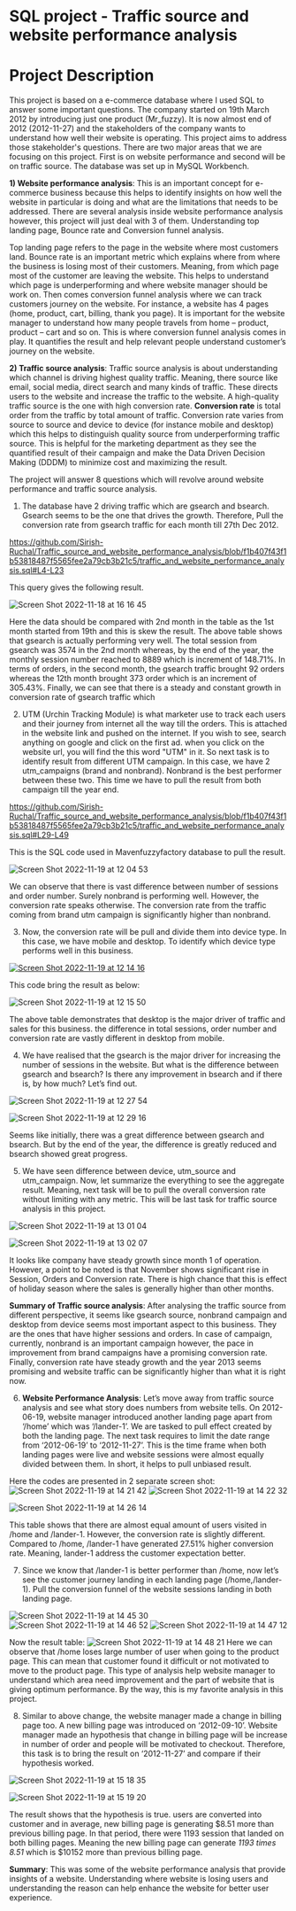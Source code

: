 # SQL project - Traffic source and website performance analysis

# Project Description
This project is based on a e-commerce database where I used SQL to answer some important questions. The company started on 19th March 2012 by introducing just one product (Mr_fuzzy). It is now almost end of 2012 (2012-11-27) and the stakeholders of the company wants to understand how well their website is operating. This project aims to address those stakeholder's questions. There are two major areas that we are focusing on this project. First is on website performance and second will be on traffic source. The database was set up in MySQL Workbench.

**1) Website performance analysis**: This is an important concept for e-commerce business because this helps to identify insights on how well the website in particular is doing and what are the limitations that needs to be addressed. There are several analysis inside website performance analysis however, this project will just deal with 3 of them. Understanding top landing page, Bounce rate and Conversion funnel analysis. 

Top landing page refers to the page in the website where most customers land. Bounce rate is an important metric which explains where from where the business is losing most of their customers. Meaning, from which page most of the customer are leaving the website. This helps to understand which page is underperforming and where website manager should be work on. Then comes conversion funnel analysis where we can track customers journey on the website. For instance, a website has 4 pages (home, product, cart, billing, thank you page). It is important for the website manager to understand how many people travels from home – product, product – cart and so on. This is where conversion funnel analysis comes in play. It quantifies the result and help relevant people understand customer’s journey on the website. 

**2) Traffic source analysis**: Traffic source analysis is about understanding which channel is driving highest quality traffic. Meaning, there source like email, social media, direct search and many kinds of traffic. These directs users to the website and increase the traffic to the website. A high-quality traffic source is the one with high conversion rate. **Conversion rate** is total order from the traffic by total amount of traffic. Conversion rate varies from source to source and device to device (for instance mobile and desktop) which this helps to distinguish quality source from underperforming traffic source. This is helpful for the marketing department as they see the quantified result of their campaign and make the Data Driven Decision Making (DDDM) to minimize cost and maximizing the result. 

The project will answer 8 questions which will revolve around website performance and traffic source analysis. 
1.	The database have 2 driving traffic which are gsearch and bsearch. Gsearch seems to be the one that drives the growth. Therefore, Pull the conversion rate from gsearch traffic for each month till 27th Dec 2012.

https://github.com/Sirish-Ruchal/Traffic_source_and_website_performance_analysis/blob/f1b407f43f1b53818487f5565fee2a79cb3b21c5/traffic_and_website_performance_analysis.sql#L4-L23

This query gives the following result.

![Screen Shot 2022-11-18 at 16 16 45](https://user-images.githubusercontent.com/109921496/202751329-4e2d30dd-f96a-4b76-bfc0-7d844a3941f0.png)

Here the data should be compared with 2nd month in the table as the 1st month started from 19th and this is skew the result. The above table shows that gsearch is actually performing very well. The total session from gsearch was 3574 in the 2nd month whereas, by the end of the year, the monthly session number reached to 8889 which is increment of 148.71%. In terms of orders, in the second month, the gsearch traffic brought 92 orders whereas the 12th month brought 373 order which is an increment of 305.43%. Finally, we can see that there is a steady and constant growth in conversion rate of gsearch traffic which 

2. UTM (Urchin Tracking Module) is what marketer use to track each users and their journey from internet all the way till the orders. This is attached in the website link and pushed on the internet. If you wish to see, search anything on google and click on the first ad. when you click on the website url, you will find the this word "UTM" in it. So next task is to identify result from different UTM campaign. In this case, we have 2 utm_campaigns (brand and nonbrand). Nonbrand is the best performer between these two. This time we have to pull the result from both campaign till the year end. 

https://github.com/Sirish-Ruchal/Traffic_source_and_website_performance_analysis/blob/f1b407f43f1b53818487f5565fee2a79cb3b21c5/traffic_and_website_performance_analysis.sql#L29-L49

This is the SQL code used in Mavenfuzzyfactory database to pull the result.

![Screen Shot 2022-11-19 at 12 04 53](https://user-images.githubusercontent.com/109921496/202849962-3e285fd1-cafe-4eae-b2ef-186b555959f2.png)

We can observe that there is vast difference between number of sessions and order number. Surely nonbrand is performing well. However, the conversion rate speaks otherwise. The conversion rate from the traffic coming from brand utm campaign is significantly higher than nonbrand.

3. Now, the conversion rate will be pull and divide them into device type. In this case, we have mobile and desktop. To identify which device type performs well in this business. 

[![Screen Shot 2022-11-19 at 12 14 16](https://user-images.githubusercontent.com/109921496/202850337-e2cbf1cf-0d2e-4a79-9c13-5ee7c3426cb5.png)](https://github.com/Sirish-Ruchal/Traffic_source_and_website_performance_analysis/blob/f1b407f43f1b53818487f5565fee2a79cb3b21c5/traffic_and_website_performance_analysis.sql#L54-L74)

This code bring the result as below:

![Screen Shot 2022-11-19 at 12 15 50](https://user-images.githubusercontent.com/109921496/202850378-ffcaee90-2402-41da-9067-941bf3539ea5.png)

The above table demonstrates that desktop is the major driver of traffic and sales for this business. the difference in total sessions, order number and conversion rate are vastly different in desktop from mobile. 

4. We have realised that the gsearch is the major driver for increasing the number of sessions in the website. But what is the difference between gsearch and bsearch? Is there any improvement in bsearch and if there is, by how much? Let’s find out.
 
![Screen Shot 2022-11-19 at 12 27 54](https://user-images.githubusercontent.com/109921496/202850816-ecf595ed-5a53-4794-897e-f7feee9e2b99.png)

![Screen Shot 2022-11-19 at 12 29 16](https://user-images.githubusercontent.com/109921496/202850861-eb3b56ce-e03f-455b-a1fb-67b970dec984.png)

Seems like initially, there was a great difference between gsearch and bsearch. But by the end of the year, the difference is greatly reduced and bsearch showed great progress. 

5. We have seen difference between device, utm_source and utm_campaign. Now, let summarize the everything to see the aggregate result. Meaning, next task will be to pull the overall conversion rate without limiting with any metric. This will be last task for traffic source analysis in this project.

![Screen Shot 2022-11-19 at 13 01 04](https://user-images.githubusercontent.com/109921496/202852100-d835beb6-181c-44b6-9e69-f29880393163.png)

![Screen Shot 2022-11-19 at 13 02 07](https://user-images.githubusercontent.com/109921496/202852134-f7a4c8e0-705d-40cb-9941-a3bfb217a5ec.png)

It looks like company have steady growth since month 1 of operation. However, a point to be noted is that November shows significant rise in Session, Orders and Conversion rate. There is high chance that this is effect of holiday season where the sales is generally higher than other months. 

**Summary of Traffic source analysis**: After analysing the traffic source from different perspective, it seems like gsearch source, nonbrand campaign and desktop from device seems most important aspect to this business. They are the ones that have higher sessions and orders. In case of campaign, currently, nonbrand is an important campaign however, the pace in improvement from brand campaigns have a promising conversion rate. Finally, conversion rate have steady growth and the year 2013 seems promising and website traffic can be significantly higher than what it is right now.

6. **Website Performance Analysis**: Let’s move away from traffic source analysis and see what story does numbers from website tells. On 2012-06-19, website manager introduced another landing page apart from ‘/home’ which was ‘/lander-1’. We are tasked to pull effect created by both the landing page. The next task requires to limit the date range from ‘2012-06-19’ to ‘2012-11-27’. This is the time frame when both landing pages were live and website sessions were almost equally divided between them. In short, it helps to pull unbiased result. 

Here the codes are presented in 2 separate screen shot:
![Screen Shot 2022-11-19 at 14 21 42](https://user-images.githubusercontent.com/109921496/202855438-5d68bd11-d67c-4745-9455-fd0dfc1bdce8.png)
![Screen Shot 2022-11-19 at 14 22 32](https://user-images.githubusercontent.com/109921496/202855480-553d3594-bbd2-4308-95d6-a04f377b6794.png)

![Screen Shot 2022-11-19 at 14 26 14](https://user-images.githubusercontent.com/109921496/202855661-fda55678-4758-472e-8733-460247b11c04.png)

This table shows that there are almost equal amount of users visited in /home and /lander-1. However, the conversion rate is slightly different. Compared to /home, /lander-1 have generated 27.51% higher conversion rate. Meaning, lander-1 address the customer expectation better. 

7. Since we know that /lander-1 is better performer than /home, now let’s see the customer journey landing in each landing page (/home,/lander-1). Pull the conversion funnel of the website sessions landing in both landing page. 
 
![Screen Shot 2022-11-19 at 14 45 30](https://user-images.githubusercontent.com/109921496/202856589-67f14232-befe-4ed1-88af-924fcffdf57f.png)
![Screen Shot 2022-11-19 at 14 46 52](https://user-images.githubusercontent.com/109921496/202856644-1a8886fa-fd8f-4f25-b79b-d3246cf31d78.png)
![Screen Shot 2022-11-19 at 14 47 12](https://user-images.githubusercontent.com/109921496/202856661-980d677c-2455-43b3-8283-7a8c6430b5c9.png)

Now the result table:
![Screen Shot 2022-11-19 at 14 48 21](https://user-images.githubusercontent.com/109921496/202856699-554c3389-06c7-4673-8da6-96cdc89db272.png)
Here we can observe that /home loses large number of user when going to the product page. This can mean that customer found it difficult or not motivated to move to the product page. This type of analysis help website manager to understand which area need improvement and the part of website that is giving optimum performance. By the way, this is my favorite analysis in this project. 

8. Similar to above change, the website manager made a change in billing page too. A new billing page was introduced on ‘2012-09-10’. Website manager made an hypothesis that change in billing page will be increase in number of order and people will be motivated to checkout. Therefore, this task is to bring the result on ‘2012-11-27’ and compare if their hypothesis worked. 

![Screen Shot 2022-11-19 at 15 18 35](https://user-images.githubusercontent.com/109921496/202857931-09993334-0e8f-413e-b594-4990f6016660.png)

![Screen Shot 2022-11-19 at 15 19 20](https://user-images.githubusercontent.com/109921496/202857976-de0b3859-f7fc-42ef-9de3-6f31a140ade4.png)

The result shows that the hypothesis is true. users are converted into customer and in average, new billing page is generating $8.51 more than previous billing page. In that period, there were 1193 session that landed on both billing pages. Meaning the new billing page can generate *1193 times 8.51* which is $10152 more than previous billing page. 

**Summary**: This was some of the website performance analysis that provide insights of a website. Understanding where website is losing users and understanding the reason can help enhance the website for better user experience.


